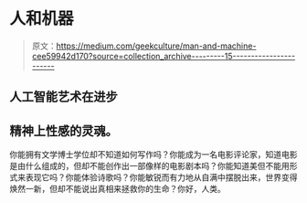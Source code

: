 # 人和机器

> 原文：<https://medium.com/geekculture/man-and-machine-cee59942d170?source=collection_archive---------15----------------------->

## 人工智能艺术在进步

## 精神上性感的灵魂。

你能拥有文学博士学位却不知道如何写作吗？你能成为一名电影评论家，知道电影是由什么组成的，但却不能创作出一部像样的电影剧本吗？你能知道美但不能用形式来表现它吗？你能体验诗歌吗？你能敏锐而有力地从自满中摆脱出来，世界变得焕然一新，但却不能说出真相来拯救你的生命？你好，人类。